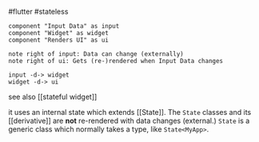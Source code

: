 #flutter #stateless

```plantuml
component "Input Data" as input
component "Widget" as widget
component "Renders UI" as ui

note right of input: Data can change (externally)
note right of ui: Gets (re-)rendered when Input Data changes

input -d-> widget
widget -d-> ui
```

see also [[stateful widget]]

it uses an internal state which extends [[State]]. The `State` classes and its [[derivative]] are **not** re-rendered with data changes (external.) `State` is a generic class which normally takes a type, like `State<MyApp>`.